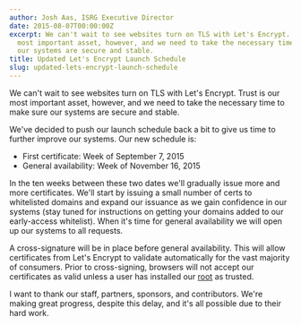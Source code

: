 ```yaml
---
author: Josh Aas, ISRG Executive Director
date: 2015-08-07T00:00:00Z
excerpt: We can't wait to see websites turn on TLS with Let's Encrypt. Trust is our
  most important asset, however, and we need to take the necessary time to make sure
  our systems are secure and stable.
title: Updated Let's Encrypt Launch Schedule
slug: updated-lets-encrypt-launch-schedule
---
```


We can't wait to see websites turn on TLS with Let's Encrypt. Trust is our most important asset, however, and we need to take the necessary time to make sure our systems are secure and stable.

We've decided to push our launch schedule back a bit to give us time to further improve our systems. Our new schedule is:

* First certificate: Week of September 7, 2015
* General availability: Week of November 16, 2015

In the ten weeks between these two dates we'll gradually issue more and more certificates. We'll start by issuing a small number of certs to whitelisted domains and expand our issuance as we gain confidence in our systems (stay tuned for instructions on getting your domains added to our early-access whitelist). When it's time for general availability we will open up our systems to all requests.

A cross-signature will be in place before general availability. This will allow certificates from Let's Encrypt to validate automatically for the vast majority of consumers. Prior to cross-signing, browsers will not accept our certificates as valid unless a user has installed our <a href="/certificates/">root</a> as trusted.

I want to thank our staff, partners, sponsors, and contributors. We're making great progress, despite this delay, and it's all possible due to their hard work.
